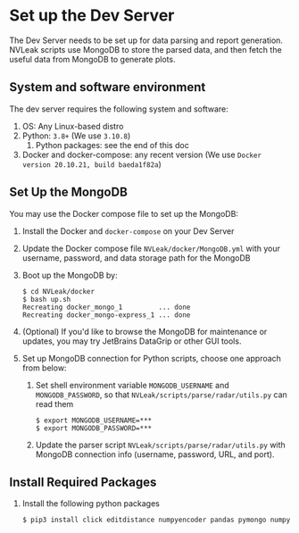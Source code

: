 # Set up the Dev Server

The Dev Server needs to be set up for data parsing and report generation. NVLeak scripts use MongoDB to store the parsed data, and then fetch the useful data from MongoDB to generate plots.

## System and software environment

The dev server requires the following system and software:

1. OS: Any Linux-based distro
2. Python: `3.8+` (We use `3.10.8`)
   1. Python packages: see the end of this doc
3. Docker and docker-compose: any recent version (We use `Docker version 20.10.21, build baeda1f82a`)

## Set Up the MongoDB

You may use the Docker compose file to set up the MongoDB:

1. Install the Docker and `docker-compose` on your Dev Server
2. Update the Docker compose file `NVLeak/docker/MongoDB.yml` with your username, password, and data storage path for the MongoDB
3. Boot up the MongoDB by:

   ```shell
   $ cd NVLeak/docker
   $ bash up.sh
   Recreating docker_mongo_1         ... done
   Recreating docker_mongo-express_1 ... done
   ```

4. (Optional) If you'd like to browse the MongoDB for maintenance or updates, you may try JetBrains DataGrip or other GUI tools.
5. Set up MongoDB connection for Python scripts, choose one approach from below:
   1. Set shell environment variable `MONGODB_USERNAME` and `MONGODB_PASSWORD`, so that `NVLeak/scripts/parse/radar/utils.py` can read them

      ```shell
      $ export MONGODB_USERNAME=***
      $ export MONGODB_PASSWORD=***
      ```

   2. Update the parser script `NVLeak/scripts/parse/radar/utils.py` with MongoDB connection info (username, password, URL, and port).

## Install Required Packages

1. Install the following python packages

   ```shell
   $ pip3 install click editdistance numpyencoder pandas pymongo numpy
   ```
